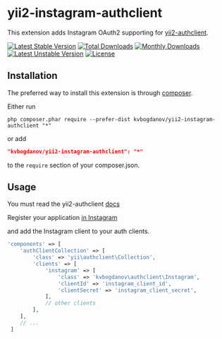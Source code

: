 # yii2-instagram-authclient

This extension adds Instagram OAuth2 supporting for [yii2-authclient](https://github.com/yiisoft/yii2-authclient).

[![Latest Stable Version](https://poser.pugx.org/kotchuprik/yii2-instagram-authclient/v/stable)](https://packagist.org/packages/kotchuprik/yii2-instagram-authclient)
[![Total Downloads](https://poser.pugx.org/kotchuprik/yii2-instagram-authclient/downloads)](https://packagist.org/packages/kotchuprik/yii2-instagram-authclient)
[![Monthly Downloads](https://poser.pugx.org/kotchuprik/yii2-instagram-authclient/d/monthly)](https://packagist.org/packages/kotchuprik/yii2-instagram-authclient)
[![Latest Unstable Version](https://poser.pugx.org/kotchuprik/yii2-instagram-authclient/v/unstable)](https://packagist.org/packages/kotchuprik/yii2-instagram-authclient)
[![License](https://poser.pugx.org/kotchuprik/yii2-instagram-authclient/license)](https://packagist.org/packages/kotchuprik/yii2-instagram-authclient)

## Installation

The preferred way to install this extension is through [composer](http://getcomposer.org/download/).

Either run

```
php composer.phar require --prefer-dist kvbogdanov/yii2-instagram-authclient "*"
```

or add

```json
"kvbogdanov/yii2-instagram-authclient": "*"
```

to the `require` section of your composer.json.

## Usage

You must read the yii2-authclient [docs](https://github.com/yiisoft/yii2/blob/master/docs/guide/security-auth-clients.md)

Register your application [in Instagram](http://instagram.com/developer/clients/register)

and add the Instagram client to your auth clients.

```php
'components' => [
    'authClientCollection' => [
        'class' => 'yii\authclient\Collection',
        'clients' => [
            'instagram' => [
                'class' => 'kvbogdanov\authclient\Instagram',
                'clientId' => 'instagram_client_id',
                'clientSecret' => 'instagram_client_secret',
            ],
            // other clients
        ],
    ],
    // ...
 ]
 ```
